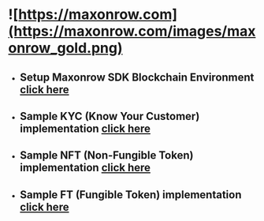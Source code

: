 # ![https://maxonrow.com](https://maxonrow.com/images/maxonrow_gold.png)

- ## Setup Maxonrow SDK Blockchain Environment [click here](https://github.com/phua-gingsheng/maxathon/tree/hackathon-1.0/blockchain-starter-kit)

- ## Sample KYC (Know Your Customer) implementation [click here](https://github.com/phua-gingsheng/maxathon/tree/hackathon-1.0/kyc-starter-kit)

- ## Sample NFT (Non-Fungible Token) implementation [click here](https://github.com/phua-gingsheng/maxathon/tree/hackathon-1.0/nft-starter-kit)

- ## Sample FT (Fungible Token) implementation [click here](https://github.com/phua-gingsheng/maxathon/tree/hackathon-1.0/ft-starter-kit)
